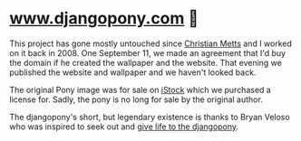 # www.djangopony.com :horse:

This project has gone mostly untouched since [Christian Metts](https://github.com/mintchaos) and I worked on it back in 2008. One September 11, we made an agreement that I'd buy the domain if he created the wallpaper and the website. That evening we published the website and wallpaper and we haven't looked back. 

The original Pony image was for sale on [iStock](http://www.istockphoto.com/photos/3355498?excludenudity=true&sort=best&mediatype=photography&phrase=3355498) which we purchased a license for. Sadly, the pony is no long for sale by the original author.

The djangopony's short, but legendary existence is thanks to Bryan Veloso who was inspired to seek out and [give life to the djangopony](http://avalonstar.com/journal/2008/the-web-framework-for-ponies/).
